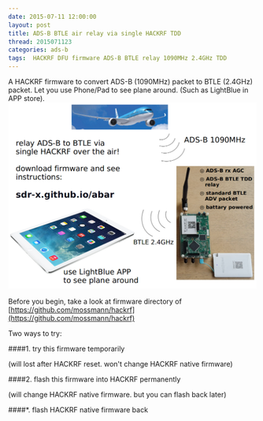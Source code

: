 ```yaml
---
date: 2015-07-11 12:00:00
layout: post
title: ADS-B BTLE air relay via single HACKRF TDD
thread: 2015071123
categories: ads-b
tags:  HACKRF DFU firmware ADS-B BTLE relay 1090MHz 2.4GHz TDD
---
```


A HACKRF firmware to convert ADS-B (1090MHz) packet to BTLE (2.4GHz) packet. Let you use Phone/Pad to see plane around. (Such as LightBlue in APP store).
![](../media/adsb-btle-air-relay.png)

Before you begin, take a look at firmware directory of [https://github.com/mossmann/hackrf](https://github.com/mossmann/hackrf)

Two ways to try:

####1. try this firmware temporarily

(will lost after HACKRF reset. won't change HACKRF native firmware)


####2. flash this firmware into HACKRF permanently

(will change HACKRF native firmware. but you can flash back later)

####*. flash HACKRF native firmware back


